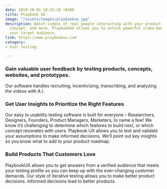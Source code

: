 ```yaml
---
date: 2019-10-01 10:31:28 +0100
title: Playbook UX
image: "/assets/images/playbookux.jpg"
description: Watch videos of real people interacting with your product, prototype, website,
  concept, and more. PlaybookUX allows you to unlock powerful video-based feedback
  your target audience.
link: https://www.playbookux.com
category:
- User testing

---
```

### Gain valuable user feedback by testing products, concepts, websites, and prototypes.

Our software handles recruiting, incentivizing, transcribing, and analyzing the videos with A.I.

### Get User Insights to Prioritize the Right Features

Our easy to usability testing software is built for everyone – Researchers, Designers, Founders, Product Managers, Marketers, to name a few! We know it’s challenging to determine which features to build next, or which concept resonates with users. Playbook UX allows you to test and validate your assumptions to make informed decisions. We’ll point out key insights so you know what to add to your product roadmap.

### Build Products That Customers Love

PlaybookUX allows you to get answers from a verified audience that meets your testing profile so you can keep up with the ever-changing customer demands. Our style of iterative testing allows you to make better product decisions. Informed decisions lead to better products.
